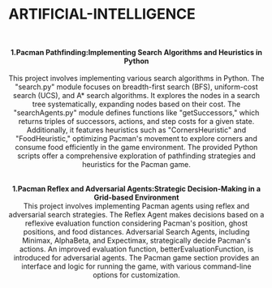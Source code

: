# ARTIFICIAL-INTELLIGENCE
<br>

**<p align=center>1.Pacman Pathfinding:Implementing Search Algorithms and Heuristics in Python**
<br>                                    
This project involves implementing various search algorithms in Python. The "search.py" module focuses on breadth-first search (BFS), uniform-cost search (UCS), and A* search algorithms. It explores the nodes in a search tree systematically, expanding nodes based on their cost. The "searchAgents.py" module defines functions like "getSuccessors," which returns triples of successors, actions, and step costs for a given state. Additionally, it features heuristics such as "CornersHeuristic" and "FoodHeuristic," optimizing Pacman's movement to explore corners and consume food efficiently in the game environment. The provided Python scripts offer a comprehensive exploration of pathfinding strategies and heuristics for the Pacman game.
<br><br>

**<p align=center>1.Pacman Reflex and Adversarial Agents:Strategic Decision-Making in a Grid-based Environment**
<br>
This project involves implementing Pacman agents using reflex and adversarial search strategies. The Reflex Agent makes decisions based on a reflexive evaluation function considering Pacman's position, ghost positions, and food distances. Adversarial Search Agents, including Minimax, AlphaBeta, and Expectimax, strategically decide Pacman's actions. An improved evaluation function, betterEvaluationFunction, is introduced for adversarial agents. The Pacman game section provides an interface and logic for running the game, with various command-line options for customization.
